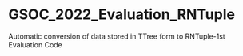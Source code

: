 # GSOC_2022_Evaluation_RNTuple
Automatic conversion of data stored in TTree form to RNTuple-1st Evaluation Code
